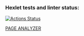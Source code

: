 ### Hexlet tests and linter status:
[![Actions Status](https://github.com/KsyushaKI/python-project-83/workflows/hexlet-check/badge.svg)](https://github.com/KsyushaKI/python-project-83/actions)

[PAGE ANALYZER](https://page-analyzer-ot9i.onrender.com/)
